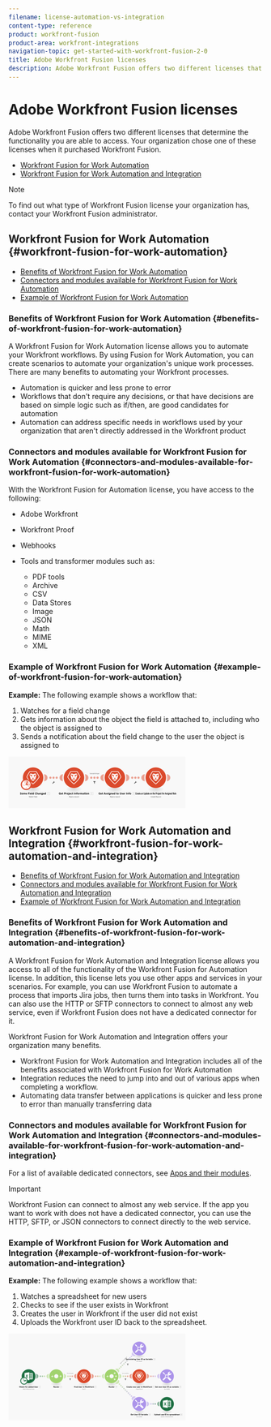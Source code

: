 ```yaml
---
filename: license-automation-vs-integration
content-type: reference
product: workfront-fusion
product-area: workfront-integrations
navigation-topic: get-started-with-workfront-fusion-2-0
title: Adobe Workfront Fusion licenses
description: Adobe Workfront Fusion offers two different licenses that determine the functionality you are able to access. Your organization chose one of these licenses when it purchased Workfront Fusion.
---
```


# Adobe Workfront Fusion licenses

Adobe Workfront Fusion offers two different licenses that determine the functionality you are able to access. Your organization chose one of these licenses when it purchased Workfront Fusion.

* [Workfront Fusion for Work Automation](#workfront-fusion-for-work-automation) 
* [Workfront Fusion for Work Automation and Integration](#workfront-fusion-for-work-automation-and-integration)

>[!NOTE]
>
>To find out what type of Workfront Fusion license your organization has, contact your Workfront Fusion administrator.

## Workfront Fusion for Work Automation {#workfront-fusion-for-work-automation}

* [Benefits of Workfront Fusion for Work Automation](#benefits-of-workfront-fusion-for-work-automation) 
* [Connectors and modules available for Workfront Fusion for Work Automation](#connectors-and-modules-available-for-workfront-fusion-for-work-automation) 
* [Example of Workfront Fusion for Work Automation](#example-of-workfront-fusion-for-work-automation)

### Benefits of Workfront Fusion for Work Automation {#benefits-of-workfront-fusion-for-work-automation}

A Workfront Fusion for Work Automation license allows you to automate your Workfront workflows. By using Fusion for Work Automation, you can create scenarios to automate your organization's unique work processes. There are many benefits to automating your Workfront processes.

* Automation is quicker and less prone to error
* Workflows that don't require any decisions, or that have decisions are based on simple logic such as if/then, are good candidates for automation
* Automation can address specific needs in workflows used by your organization that aren't directly addressed in the Workfront product

### Connectors and modules available for Workfront Fusion for Work Automation {#connectors-and-modules-available-for-workfront-fusion-for-work-automation}

With the Workfront Fusion for Automation license, you have access to the following:

* Adobe Workfront 
* Workfront Proof 
* Webhooks
* Tools and transformer modules such as:

   * PDF tools 
   * Archive 
   * CSV 
   * Data Stores
   * Image
   * JSON
   * Math
   * MIME
   * XML

### Example of Workfront Fusion for Work Automation {#example-of-workfront-fusion-for-work-automation}

**Example:** The following example shows a workflow that:

1. Watches for a field change
1. Gets information about the object the field is attached to, including who the object is assigned to
1. Sends a notification about the field change to the user the object is assigned to

![](assets/fusion-template-example-350x102.png)

## Workfront Fusion for Work Automation and Integration {#workfront-fusion-for-work-automation-and-integration}

* [Benefits of Workfront Fusion for Work Automation and Integration](#benefits-of-workfront-fusion-for-work-automation-and-integration) 
* [Connectors and modules available for Workfront Fusion for Work Automation and Integration](#connectors-and-modules-available-for-workfront-fusion-for-work-automation-and-integration) 
* [Example of Workfront Fusion for Work Automation and Integration](#example-of-workfront-fusion-for-work-automation-and-integration)

### Benefits of Workfront Fusion for Work Automation and Integration {#benefits-of-workfront-fusion-for-work-automation-and-integration}

A Workfront Fusion for Work Automation and Integration license allows you access to all of the functionality of the Workfront Fusion for Automation license. In addition, this license lets you use other apps and services in your scenarios. For example, you can use Workfront Fusion to automate a process that imports Jira jobs, then turns them into tasks in Workfront. You can also use the HTTP or SFTP connectors to connect to almost any web service, even if Workfront Fusion does not have a dedicated connector for it.

Workfront Fusion for Work Automation and Integration offers your organization many benefits.

* Workfront Fusion for Work Automation and Integration includes all of the benefits associated with Workfront Fusion for Work Automation
* Integration reduces the need to jump into and out of various apps when completing a workflow.
* Automating data transfer between applications is quicker and less prone to error than manually transferring data

### Connectors and modules available for Workfront Fusion for Work Automation and Integration {#connectors-and-modules-available-for-workfront-fusion-for-work-automation-and-integration}

For a list of available dedicated connectors, see [Apps and their modules](../../workfront-fusion/apps-and-their-modules/apps-and-their-modules.md).

>[!IMPORTANT]
>
>Workfront Fusion can connect to almost any web service. If the app you want to work with does not have a dedicated connector, you can use the HTTP, SFTP, or JSON connectors to connect directly to the web service.

### Example of Workfront Fusion for Work Automation and Integration {#example-of-workfront-fusion-for-work-automation-and-integration}

**Example:** The following example shows a workflow that:

1. Watches a spreadsheet for new users
1. Checks to see if the user exists in Workfront 
1. Creates the user in Workfront if the user did not exist
1. Uploads the Workfront user ID back to the spreadsheet.

![](assets/fusion-integration-example--350x171.png)

